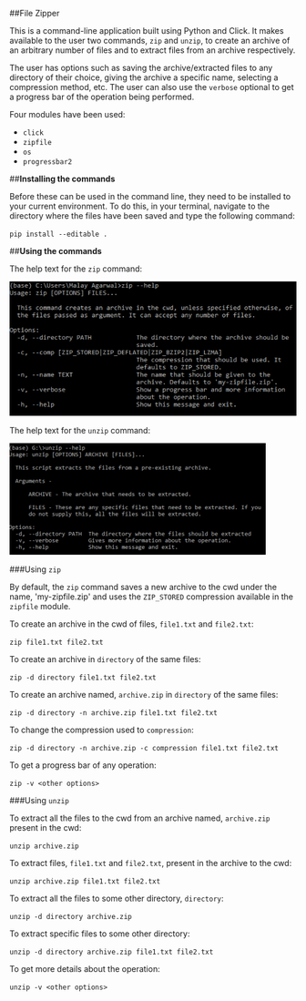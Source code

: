 ##File Zipper

This is a command-line application built using Python and Click. It makes available to the user two commands, `zip` and `unzip`, to create an archive of an arbitrary number of files and to extract files from an archive respectively.

The user has options such as saving the archive/extracted files to any directory of their choice, giving the archive a specific name, selecting a compression method, etc. The user can also use the `verbose` optional to get a progress bar of the operation being performed. 

Four modules have been used: 
* `click`
* `zipfile`
* `os`
* `progressbar2`

##**Installing the commands**

Before these can be used in the command line, they need to be installed to your current environment. To do this, in your terminal, navigate to the directory where the files have been saved and type the following command:

`pip install --editable .`

##**Using the commands**

The help text for the `zip` command:

![zip-help](/images/zip-help.png)

The help text for the `unzip` command:

![unzip-help](/images/unzip-help.png)

###Using `zip`

By default, the `zip` command saves a new archive to the cwd under the name, 'my-zipfile.zip' and uses the `ZIP_STORED` compression available in the `zipfile` module. 

To create an archive in the cwd of files, `file1.txt` and `file2.txt`:

`zip file1.txt file2.txt`

To create an archive in `directory` of the same files:

`zip -d directory file1.txt file2.txt`

To create an archive named, `archive.zip` in `directory` of the same files:

`zip -d directory -n archive.zip file1.txt file2.txt`

To change the compression used to `compression`:

`zip -d directory -n archive.zip -c compression file1.txt file2.txt`

To get a progress bar of any operation:

`zip -v <other options>`

###Using `unzip`

To extract all the files to the cwd from an archive named, `archive.zip` present in the cwd:

`unzip archive.zip`

To extract files, `file1.txt` and `file2.txt`, present in the archive to the cwd:

`unzip archive.zip file1.txt file2.txt`

To extract all the files to some other directory, `directory`:

`unzip -d directory archive.zip`

To extract specific files to some other directory:

`unzip -d directory archive.zip file1.txt file2.txt`

To get more details about the operation:

`unzip -v <other options>`